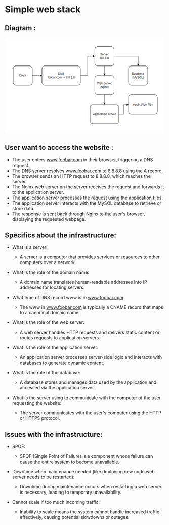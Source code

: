 # Simple web stack

## Diagram :
![Diagram](https://github.com/AnthonyCointre/holbertonschool-system_engineering-devops/blob/main/web_infrastructure_design/0-simple_web_stack.jpg)


## User want to access the website :

- The user enters www.foobar.com in their browser, triggering a DNS request.
- The DNS server resolves www.foobar.com to 8.8.8.8 using the A record.
- The browser sends an HTTP request to 8.8.8.8, which reaches the server.
- The Nginx web server on the server receives the request and forwards it to the application server.
- The application server processes the request using the application files.
- The application server interacts with the MySQL database to retrieve or store data.
- The response is sent back through Nginx to the user's browser, displaying the requested webpage.


## Specifics about the infrastructure:

- What is a server:
    - A server is a computer that provides services or resources to other computers over a network.

- What is the role of the domain name:
    - A domain name translates human-readable addresses into IP addresses for locating servers.

- What type of DNS record www is in www.foobar.com:
    - The www in www.foobar.com is typically a CNAME record that maps to a canonical domain name.

- What is the role of the web server:
    - A web server handles HTTP requests and delivers static content or routes requests to application servers.

- What is the role of the application server:
    - An application server processes server-side logic and interacts with databases to generate dynamic content.

- What is the role of the database:
    - A database stores and manages data used by the application and accessed via the application server.

- What is the server using to communicate with the computer of the user requesting the website:
    - The server communicates with the user's computer using the HTTP or HTTPS protocol.


## Issues with the infrastructure:

- SPOF:
    - SPOF (Single Point of Failure) is a component whose failure can cause the entire system to become unavailable.

- Downtime when maintenance needed (like deploying new code web server needs to be restarted):
    - Downtime during maintenance occurs when restarting a web server is necessary, leading to temporary unavailability.

- Cannot scale if too much incoming traffic:
    - Inability to scale means the system cannot handle increased traffic effectively, causing potential slowdowns or outages.
